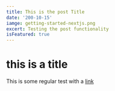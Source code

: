 ```yaml
---
title: This is the post Title
date: '200-10-15'
iamge: getting-started-nextjs.png
excert: Testing the post functionality
isFeatured: true
---
```



# this is a title 

This is some regular test with a [link](https://google.com)
